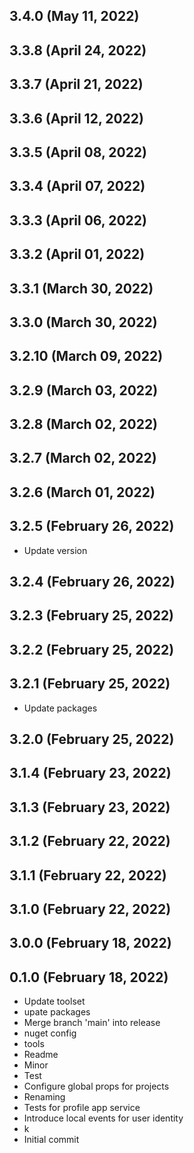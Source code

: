 ## 3.4.0 (May 11, 2022)


## 3.3.8 (April 24, 2022)


## 3.3.7 (April 21, 2022)


## 3.3.6 (April 12, 2022)


## 3.3.5 (April 08, 2022)


## 3.3.4 (April 07, 2022)


## 3.3.3 (April 06, 2022)


## 3.3.2 (April 01, 2022)


## 3.3.1 (March 30, 2022)


## 3.3.0 (March 30, 2022)


## 3.2.10 (March 09, 2022)


## 3.2.9 (March 03, 2022)


## 3.2.8 (March 02, 2022)


## 3.2.7 (March 02, 2022)


## 3.2.6 (March 01, 2022)


## 3.2.5 (February 26, 2022)
  - Update version

## 3.2.4 (February 26, 2022)


## 3.2.3 (February 25, 2022)


## 3.2.2 (February 25, 2022)


## 3.2.1 (February 25, 2022)
  - Update packages

## 3.2.0 (February 25, 2022)


## 3.1.4 (February 23, 2022)


## 3.1.3 (February 23, 2022)


## 3.1.2 (February 22, 2022)


## 3.1.1 (February 22, 2022)


## 3.1.0 (February 22, 2022)


## 3.0.0 (February 18, 2022)


## 0.1.0 (February 18, 2022)
  - Update toolset
  - upate packages
  - Merge branch 'main' into release
  - nuget config
  - tools
  - Readme
  - Minor
  - Test
  - Configure global props for projects
  - Renaming
  - Tests for profile app service
  - Introduce local events for user identity
  - k
  - Initial commit

